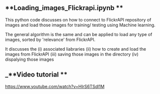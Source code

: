 **Loading_images_Flickrapi.ipynb **
-----------------------------------
This python code discusses on how to connect to FlickrAPI repository of images and load those images for training/ testing using Machine learning.

The general algorithm is the same and can be applied to load any type of images, sorted by 'relevance' from FlickrAPI. 

It discusses the (i) associated liabraries (ii) how to create and load the images from FlickrAPI (iii) saving those images in the directory (iv) dispalying those images

_**Video tutorial **
----------------------
https://www.youtube.com/watch?v=HIrS6TSdl1M
